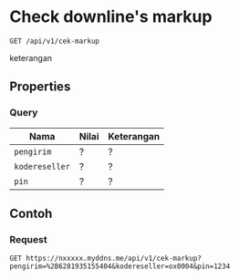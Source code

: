 # Check downline's markup
```http
GET /api/v1/cek-markup
```
keterangan
## Properties
### Query
Nama  | Nilai | Keterangan
--- | --- | ---
<code>pengirim</code> | ? | ?
<code>kodereseller</code> | ? | ?
<code>pin</code> | ? | ?

## Contoh

### Request
```http
GET https://nxxxxx.myddns.me/api/v1/cek-markup?pengirim=%2B6281935155404&kodereseller=ox0004&pin=1234
```
